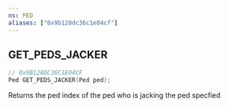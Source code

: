 ```yaml
---
ns: PED
aliases: ["0x9b128dc36c1e04cf"]
---
```

## GET_PEDS_JACKER

```c
// 0x9B128DC36C1E04CF
Ped GET_PEDS_JACKER(Ped ped);
```

Returns the ped index of the ped who is jacking the ped specfied

